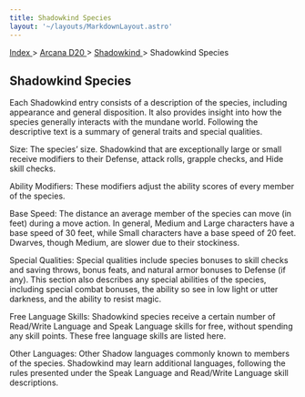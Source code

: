 ```yaml
---
title: Shadowkind Species
layout: '~/layouts/MarkdownLayout.astro'
---
```


[ Index ](/) > [ Arcana D20 ](/arcana.d20.srd) > [ Shadowkind ](/arcana.d20.srd/shadowkind) > Shadowkind Species

##  Shadowkind Species

Each Shadowkind entry consists of a description of the species, including
appearance and general disposition. It also provides insight into how the
species generally interacts with the mundane world. Following the descriptive
text is a summary of general traits and special qualities.

Size: The species’ size. Shadowkind that are exceptionally large or small
receive modifiers to their Defense, attack rolls, grapple checks, and Hide
skill checks.

Ability Modifiers: These modifiers adjust the ability scores of every member
of the species.

Base Speed: The distance an average member of the species can move (in feet)
during a move action. In general, Medium and Large characters have a base
speed of 30 feet, while Small characters have a base speed of 20 feet.
Dwarves, though Medium, are slower due to their stockiness.

Special Qualities: Special qualities include species bonuses to skill checks
and saving throws, bonus feats, and natural armor bonuses to Defense (if any).
This section also describes any special abilities of the species, including
special combat bonuses, the ability so see in low light or utter darkness, and
the ability to resist magic.

Free Language Skills: Shadowkind species receive a certain number of
Read/Write Language and Speak Language skills for free, without spending any
skill points. These free language skills are listed here.

Other Languages: Other Shadow languages commonly known to members of the
species. Shadowkind may learn additional languages, following the rules
presented under the Speak Language and Read/Write Language skill descriptions.

